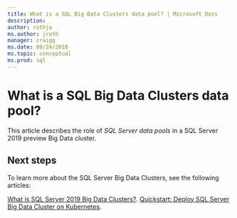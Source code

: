 ```yaml
---
title: What is a SQL Big Data Clusters data pool? | Microsoft Docs
description:
author: rothja 
ms.author: jroth 
manager: craigg
ms.date: 09/24/2018
ms.topic: conceptual
ms.prod: sql
---
```


# What is a SQL Big Data Clusters data pool?

This article describes the role of *SQL Server data pools* in a SQL Server 2019 preview Big Data cluster.

## Next steps

To learn more about the SQL Server Big Data Clusters, see the following articles:

[What is SQL Server 2019 Big Data Clusters?](big-data-cluster-overview.md).
[Quickstart: Deploy SQL Server Big Data Cluster on Kubernetes](quickstart-big-data-cluster-deploy.md).
